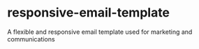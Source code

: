 # responsive-email-template
A flexible and responsive email template used for marketing and communications
